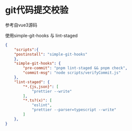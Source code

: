 # git代码提交校验



参考自vue3源码

使用simple-git-hooks 与 lint-staged

```json
{
    "scripts":{
    "postinstall": "simple-git-hooks"
	},
    "simple-git-hooks": {
        "pre-commit": "pnpm lint-staged && pnpm check",
        "commit-msg": "node scripts/verifyCommit.js"
    },
    "lint-staged": {
        "*.{js,json}": [
            "prettier --write"
        ],
        "*.ts?(x)": [
            "eslint",
            "prettier --parser=typescript --write"
        ]
    },
}
```

